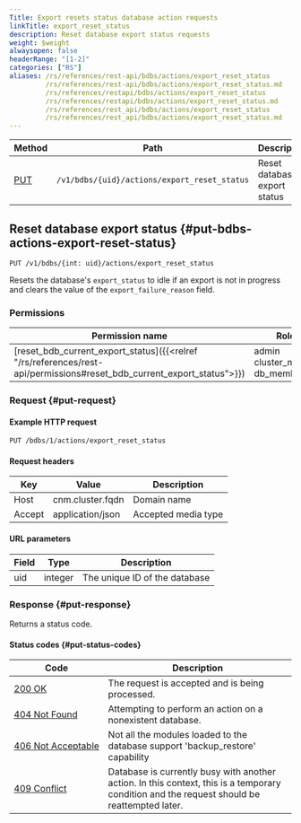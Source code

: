 ```yaml
---
Title: Export resets status database action requests
linkTitle: export_reset_status
description: Reset database export status requests
weight: $weight
alwaysopen: false
headerRange: "[1-2]"
categories: ["RS"]
aliases: /rs/references/rest-api/bdbs/actions/export_reset_status
         /rs/references/rest-api/bdbs/actions/export_reset_status.md
         /rs/references/restapi/bdbs/actions/export_reset_status
         /rs/references/restapi/bdbs/actions/export_reset_status.md
         /rs/references/rest_api/bdbs/actions/export_reset_status
         /rs/references/rest_api/bdbs/actions/export_reset_status.md
---
```


| Method | Path | Description |
|--------|------|-------------|
| [PUT](#put-bdbs-actions-export-reset-status) | `/v1/bdbs/{uid}/actions/export_reset_status` | Reset database export status |

## Reset database export status {#put-bdbs-actions-export-reset-status}

	PUT /v1/bdbs/{int: uid}/actions/export_reset_status

Resets the database's `export_status` to idle if an export is not in progress and clears the value of the `export_failure_reason` field.

### Permissions

| Permission name | Roles |
|-----------------|-------|
| [reset_bdb_current_export_status]({{<relref "/rs/references/rest-api/permissions#reset_bdb_current_export_status">}}) | admin<br />cluster_member<br />db_member |

### Request {#put-request}

#### Example HTTP request

```sh
PUT /bdbs/1/actions/export_reset_status
```

#### Request headers

| Key | Value | Description |
|-----|-------|-------------|
| Host | cnm.cluster.fqdn | Domain name |
| Accept | application/json | Accepted media type |

#### URL parameters

| Field | Type | Description |
|-------|------|-------------|
| uid | integer | The unique ID of the database |

### Response {#put-response}

Returns a status code.

#### Status codes {#put-status-codes}

| Code | Description |
|------|-------------|
| [200 OK](http://www.w3.org/Protocols/rfc2616/rfc2616-sec10.html#sec10.2.1) | The request is accepted and is being processed. |
| [404 Not Found](http://www.w3.org/Protocols/rfc2616/rfc2616-sec10.html#sec10.4.5) | Attempting to perform an action on a nonexistent database. |
| [406&nbsp;Not&nbsp;Acceptable](http://www.w3.org/Protocols/rfc2616/rfc2616-sec10.html#sec10.4.7) | Not all the modules loaded to the database support 'backup_restore' capability |
| [409 Conflict](http://www.w3.org/Protocols/rfc2616/rfc2616-sec10.html#sec10.4.10) | Database is currently busy with another action. In this context, this is a temporary condition and the request should be reattempted later. |
